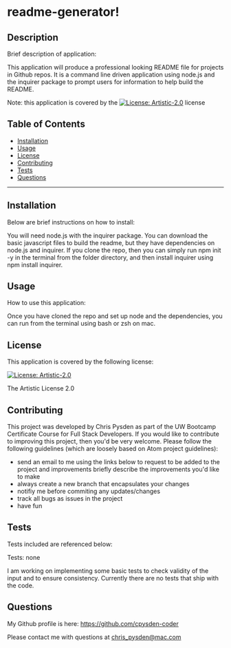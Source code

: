 
# readme-generator! #

## Description ##

Brief description of application:

This application will produce a professional looking README file for projects in Github repos. It is a command line driven application using node.js and the inquirer package to prompt users for information to help build the README. 

Note: this application is covered by the [![License: Artistic-2.0](https://img.shields.io/badge/License-Artistic%202.0-0298c3.svg)](https://opensource.org/licenses/Artistic-2.0) license

## Table of Contents ##

* [Installation](#installation)
* [Usage](#usage)
* [License](#license)
* [Contributing](#contributing)
* [Tests](#tests)
* [Questions](#questions)

- - -

## Installation ##
Below are brief instructions on how to install:

You will need node.js with the inquirer package. You can download the basic javascript files to build the readme, but they have dependencies on node.js and inquirer. If you clone the repo, then you can simply run npm init -y in the terminal from the folder directory, and then install inquirer using npm install inquirer. 

## Usage ##
How to use this application: 

Once you have cloned the repo and set up node and the dependencies, you can run from the terminal using bash or zsh on mac. 

## License ##
This application is covered by the following license: 

[![License: Artistic-2.0](https://img.shields.io/badge/License-Artistic%202.0-0298c3.svg)](https://opensource.org/licenses/Artistic-2.0)

The Artistic License 2.0

## Contributing ##
This project was developed by Chris Pysden as part of the UW Bootcamp Certificate Course for Full Stack Developers. If you would like to contribute to improving this project, then you'd be very welcome. Please follow the following guidelines (which are loosely based on Atom project guidelines):

* send an email to me using the links below to request to be added to the project and improvements briefly describe the improvements you'd like to make
* always create a new branch that encapsulates your changes
* notifiy me before commiting any updates/changes
* track all bugs as issues in the project
* have fun

## Tests ##
Tests included are referenced below:

Tests:  none

I am working on implementing some basic tests to check validity of the input and to ensure consistency. Currently there are no tests that ship with the code.

## Questions ##

My Github profile is here: <https://github.com/cpysden-coder>

Please contact me with questions at <chris_pysden@mac.com>
